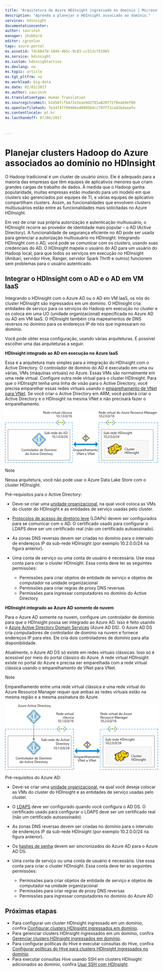 ```yaml
---
title: "Arquitetura do Azure HDInsight ingressado no domínio | Microsoft Docs"
description: "Aprenda a planejar o HDInsight associado ao domínio."
services: hdinsight
documentationcenter: 
author: saurinsh
manager: jhubbard
editor: cgronlun
tags: azure-portal
ms.assetid: 7dc6847d-10d4-4b5c-9c83-cc513cf91965
ms.service: hdinsight
ms.custom: hdinsightactive
ms.devlang: na
ms.topic: article
ms.tgt_pltfrm: na
ms.workload: big-data
ms.date: 02/03/2017
ms.author: saurinsh
ms.translationtype: Human Translation
ms.sourcegitcommit: b1d56fcfb472e5eae9d2f01a820f72f8eab9ef08
ms.openlocfilehash: 7e34f47f09466a40993b4cc797ff1cad2bdaeafe
ms.contentlocale: pt-br
ms.lasthandoff: 07/06/2017


---
```

# <a name="plan-azure-domain-joined-hadoop-clusters-in-hdinsight"></a>Planejar clusters Hadoop do Azure associados ao domínio no HDInsight

O Hadoop tradicional é um cluster de usuário único. Ele é adequado para a maioria das empresas que têm equipes de aplicativos menores que criam grandes cargas de trabalho de dados. À medida que o Hadoop ganha popularidade, muitas empresas estão mudando para um modelo em que clusters são gerenciados por equipes de TI, e várias equipes de aplicativo compartilham clusters. Assim, as funcionalidades que envolvem clusters multiusuários estão entre as funcionalidades mais solicitadas no Azure HDInsight.

Em vez de criar sua própria autorização e autenticação multiusuário, o HDInsight recorre ao provedor de identidade mais popular – o AD (Active Directory). A funcionalidade de segurança eficiente no AD pode ser usada para gerenciar a autorização multiusuário no HDInsight. Integrando HDInsight com o AD, você pode se comunicar com os clusters, usando suas credenciais do AD. O HDInsight mapeia o usuário do AD para um usuário do Hadoop local, para que todos os serviços em execução no HDInsight (Ambari, servidor Hive, Ranger, servidor Spark Thrift e outros) funcionem sem problemas para o usuário autenticado.

## <a name="integrate-hdinsight-with-ad-and-ad-on-iaas-vm"></a>Integrar o HDInsight com o AD e o AD em VM IaaS

Integrando o HDInsight com o Azure AD ou o AD em VM IaaS, os nós do cluster HDInsight são ingressados em um domínio. O HDInsight cria entidades de serviço para os serviços do Hadoop em execução no cluster e os coloca em uma UO (unidade organizacional) especificada no Azure AD ou AD em VM IaaS. O HDInsight também cria mapeamentos de DNS reversos no domínio para os endereços IP de nós que ingressaram no domínio.

Você pode obter essa configuração, usando várias arquiteturas. É possível escolher uma das arquiteturas a seguir.

**HDInsight integrado ao AD em execução no Azure IaaS**

Essa é a arquitetura mais simples para a integração do HDInsight com o Active Directory. O controlador de domínio do AD é executado em uma ou várias, VMs (máquinas virtuais) no Azure. Essas VMs são normalmente em uma rede virtual. Configure outra rede virtual para o cluster HDInsight. Para que o HDInsight tenha uma linha de visão para o Active Directory, você precisa emparelhar essas redes virtuais usando o [emparelhamento de VNet para VNet](../virtual-network/virtual-network-create-peering.md). Se você criar o Active Directory em ARM, você poderá criar o Active Directory e o HDInsight na mesma VNet e não precisará fazer o emparelhamento. 

![Topologia de cluster do HDInsight de associação de domínio](./media/hdinsight-domain-joined-architecture/hdinsight-domain-joined-architecture_1.png)

> [!NOTE]
> Nessa arquitetura, você não pode usar o Azure Data Lake Store com o cluster HDInsight.


Pré-requisitos para o Active Directory:

* Deve-se criar uma [unidade organizacional](../active-directory-domain-services/active-directory-ds-admin-guide-create-ou.md), na qual você coloca as VMs do cluster do HDInsight e as entidades de serviço usadas pelo cluster.
* [Protocolos de acesso de diretório leve](../active-directory-domain-services/active-directory-ds-admin-guide-configure-secure-ldap.md) (LDAPs) devem ser configurados para se comunicar com o AD. O certificado usado para configurar o LDAPS deve ser um certificado real (não um certificado autoassinado).
* As zonas DNS reversas devem ser criadas no domínio para o intervalo de endereços IP da sub-rede HDInsight (por exemplo 10.2.0.0/24 na figura anterior).
* Uma conta de serviço ou uma conta de usuário é necessária. Use essa conta para criar o cluster HDInsight. Essa conta deve ter as seguintes permissões:

    - Permissões para criar objetos de entidade de serviço e objetos de computador na unidade organizacional
    - Permissões para criar regras de proxy DNS reversas
    - Permissões para ingressar computadores no domínio do Active Directory

**HDInsight integrado ao Azure AD somente de nuvem**

Para o Azure AD somente na nuvem, configure um controlador de domínio para que o HDInsight possa ser integrado ao Azure AD. Isso é feito usando o [Azure Active Directory Domain Services](../active-directory-domain-services/active-directory-ds-overview.md) (Azure AD DS). O Azure AD DS cria computadores de controlador de domínio na nuvem e fornece endereços IP para eles. Ele cria dois controladores de domínio para alta disponibilidade.

Atualmente, o Azure AD DS só existe em redes virtuais clássicas. Isso só é acessível por meio do portal clássico do Azure. A rede virtual HDInsight existe no portal do Azure e precisa ser emparelhada com a rede virtual clássica usando o emparelhamento de VNet para VNet.

> [!NOTE]
> Emparelhamento entre uma rede virtual clássica e uma rede virtual do Azure Resource Manager requer que ambas as redes virtuais estão na mesma região e a mesma assinatura do Azure.

![Topologia de cluster do HDInsight de associação de domínio](./media/hdinsight-domain-joined-architecture/hdinsight-domain-joined-architecture_2.png)

Pré-requisitos do Azure AD:

* Deve-se criar uma [unidade organizacional](../active-directory-domain-services/active-directory-ds-admin-guide-create-ou.md), na qual você deseja colocar as VMs do cluster do HDInsight e as entidades de serviço usadas pelo cluster.
* O [LDAPS](../active-directory-domain-services/active-directory-ds-admin-guide-configure-secure-ldap.md) deve ser configurado quando você configura o AD DS. O certificado usado para configurar o LDAPS deve ser um certificado real (não um certificado autoassinado).
* As zonas DNS reversas devem ser criadas no domínio para o intervalo de endereços IP da sub-rede HDInsight (por exemplo 10.2.0.0/24 na figura anterior).
* Os [hashes de senha](../active-directory-domain-services/active-directory-ds-getting-started-password-sync.md) devem ser sincronizados do Azure AD para o Azure AD DS.
* Uma conta de serviço ou uma conta de usuário é necessária. Use essa conta para criar o cluster HDInsight. Essa conta deve ter as seguintes permissões:

    - Permissões para criar objetos de entidade de serviço e objetos de computador na unidade organizacional
    - Permissões para criar regras de proxy DNS reversas
    - Permissões para ingressar computadores no domínio do Azure AD

## <a name="next-steps"></a>Próximas etapas
* Para configurar um cluster HDInsight ingressado em um domínio, confira [Configurar clusters HDInsight ingressados em domínio](hdinsight-domain-joined-configure.md).
* Para gerenciar clusters HDInsight ingressados em um domínio, confira [Gerenciar clusters HDInsight ingressados em domínio](hdinsight-domain-joined-manage.md).
* Para configurar políticas do Hive e executar consultas do Hive, confira [Configurar políticas do Hive para clusters HDInsight ingressados no domínio](hdinsight-domain-joined-run-hive.md).
* Para executar consultas Hive usando SSH em clusters HDInsight adicionados ao domínio, confira [Usar SSH com HDInsight](hdinsight-hadoop-linux-use-ssh-unix.md).

